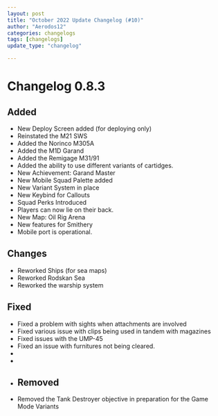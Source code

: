 ```yaml
---
layout: post
title: "October 2022 Update Changelog (#10)"
author: "Aerodos12"
categories: changelogs
tags: [changelogs]
update_type: "changelog"

---
```


# Changelog 0.8.3

## Added 
- New Deploy Screen added (for deploying only)
- Reinstated the M21 SWS
- Added the Norinco M305A
- Added the M1D Garand
- Added the Remigage M31/91
- Added the ability to use different variants of cartidges.
- New Achievement: Garand Master
- New Mobile Squad Palette added
- New Variant System in place
- New Keybind for Callouts
- Squad Perks Introduced
- Players can now lie on their back.
- New Map: Oil Rig Arena
- New features for Smithery
- Mobile port is operational.

## Changes

- Reworked Ships (for sea maps)
- Reworked Rodskan Sea
- Reworked the warship system

## Fixed
- Fixed a problem with sights when attachments are involved
- Fixed various issue with clips being used in tandem with magazines 
- Fixed issues with the UMP-45
- Fixed an issue with furnitures not being cleared.
- 
- 
- ## Removed 
- Removed the Tank Destroyer objective in preparation for the Game Mode Variants